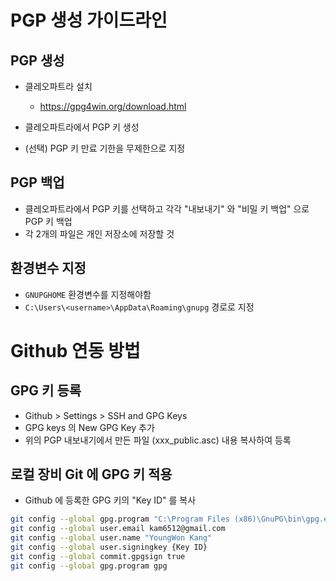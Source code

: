 # PGP 생성 가이드라인
## PGP 생성
- 클레오파트라 설치
    - https://gpg4win.org/download.html

- 클레오파트라에서 PGP 키 생성
- (선택) PGP 키 만료 기한을 무제한으로 지정

## PGP 백업
- 클레오파트라에서 PGP 키를 선택하고 각각 "내보내기" 와 "비밀 키 백업" 으로 PGP 키 백업
- 각 2개의 파일은 개인 저장소에 저장할 것

## 환경변수 지정
- ```GNUPGHOME``` 환경변수를 지정해야함
- ```C:\Users\<username>\AppData\Roaming\gnupg``` 경로로 지정


# Github 연동 방법
## GPG 키 등록
- Github > Settings > SSH and GPG Keys
- GPG keys 의 New GPG Key 추가
- 위의 PGP 내보내기에서 만든 파일 (xxx_public.asc) 내용 복사하여 등록

## 로컬 장비 Git 에 GPG 키 적용
- Github 에 등록한 GPG 키의 "Key ID" 를 복사
```bash
git config --global gpg.program "C:\Program Files (x86)\GnuPG\bin\gpg.exe"
git config --global user.email kam6512@gmail.com
git config --global user.name "YoungWon Kang"
git config --global user.signingkey {Key ID}
git config --global commit.gpgsign true
git config --global gpg.program gpg
```